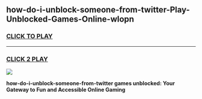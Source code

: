 
## how-do-i-unblock-someone-from-twitter-Play-Unblocked-Games-Online-wlopn
<h3>
<a href="https://premium76.site?title=how-do-i-unblock-someone-from-twitter&ref=25A">CLICK TO PLAY</a></h3>
<hr>

<h3>
<a href="https://premium76.site?title=how-do-i-unblock-someone-from-twitter&ref=25A">CLICK 2 PLAY</a>
  
</h3>

<a href="https://premium76.site?title=how-do-i-unblock-someone-from-twitter&ref=25A"><img src="https://clearcache.store/games.png"></a>


**how-do-i-unblock-someone-from-twitter games unblocked: Your Gateway to Fun and Accessible Online Gaming**
